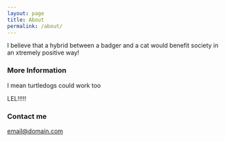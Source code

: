```yaml
---
layout: page
title: About
permalink: /about/
---
```


I believe that a hybrid between a badger and a cat would benefit society in an xtremely positive way!

### More Information

I mean turtledogs could work too

LEL!!!!!

### Contact me

[email@domain.com](mailto:email@domain.com)
